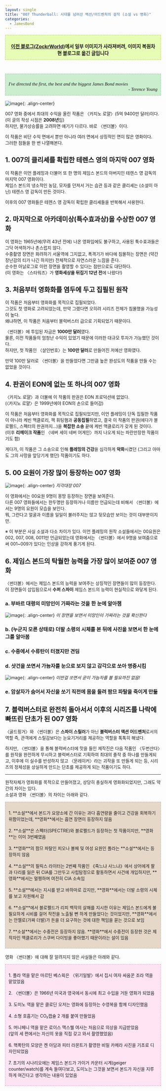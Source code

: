 ```yaml
---
layout: single
title: "007 Thunderball꞉ 시대를 넘어선 액션/어드벤처의 걸작 (소설 vs 영화)"
categories:
  - JamesBond
---
```


<div style="border-style: dashed; border-width: 1px; border-color: #9fd331; background-color: #e7fdb5; padding: 10px;"><p style="text-align: center; margin-bottom: 0;"><span style="font-size: 1.1em;"><b><a href="https://zockr.tistory.com/356" target="_blank">이전 블로그(ZockrWorld)</a>에서 일부 이미지가 사라져버려, 이미지 복원차 현 블로그로 옮긴 글입니다</b></span></p></div><p><br /></p>


<div style="background-color: #caeece; padding: 10px; border: 1px dashed #80b888; margin-bottom: 1.2em;"><p style="text-align: left; margin-bottom: 0;"><span style="font-family:times; font-size: 1.05em;">
<span style="font-style:italic;">I've directed the first, the best and the biggest James Bond movies</span><br/>
<span style="text-align: right; display:block;font-style:italic;">- Terence Young</span>
</span></p></div>

![image](</images/2024-07-25b/Thunderball_1stCovers64.jpg>){: .align-center}

007 영화 중에서 최대의 수익을 올린 작품은 〈카지노 로얄〉(5억 9400만 달러)이다. (이 글의 작성 시점은 **2008년**임)  
하지만, 물가상승률을 고려하면 얘기가 다르다. 바로 〈썬더볼〉이다.  

이 작품은 비단 수익 면에서 뿐만 아니라 여러 면에서 상징적인 면이 많은 영화이다.  
그러한 점들을 한 번 나열해본다.

## 1. 007의 클리셰를 확립한 테렌스 영의 마지막 007 영화

이 작품은 이언 플레밍과 더불어 또 한 명의 제임스 본드의 아버지인 테렌스 영 감독의 마지막 007 영화이다.  
제임스 본드의 냉소적인 농담, 모자를 던져서 거는 습관 등과 같은 클리셰는 (소설이 아닌) 테렌스 영 감독이 만든 것이다.

이후의 007 영화들은 테렌스 영 감독이 확립한 클리셰들을 반복해서 사용한다.

## 2. 마지막으로 아카데미상(특수효과상)을 수상한 007 영화

이 영화는 1965년에(무려 43년 전에) 나온 영화임에도 불구하고, 사용된 툭수효과들은 그닥 어색하거나 촌스럽지 않다.  
수중촬영 장면은 화려하기 서울역에 그지없고, 폭격기가 바다에 침몰하는 장면은 (약간 장난감의 티가 나긴 하지만) 전체적으로 자연스러운 느낌을 준다.  
순수한 아날로그로 이런 장면을 촬영할 수 있다는 점만으로도 대단하다.  
(이 영화는 〈스타워즈〉가 **영화세상을 뒤집기 12년 전**에 나왔다!)

## 3. 처음부터 영화화를 염두에 두고 집필된 원작

이 작품은 처음부터 영화화를 목적으로 집필되었다.  
그것도 첫 영화로 고려되었는데, 만약 그랬다면 오히려 시리즈 전체가 침몰했을 가능성이 높다.  
왜냐하면, 이 작품은 처음부터 블럭버스터 급으로 기획되었기 때문이다.

〈썬더볼〉에 투입된 자금은 **1000만 달러**였다.  
물론, 이전 작품들의 엄청난 수익이 있었기 때문에 이러한 대규모 투자가 가능했던 것이다.  
하지만, 첫 작품인 〈살인번호〉는 **100만 달러**로 만들어진 저예산 영화였다.

만약 100만 달러로 〈썬더볼〉을 만들었다면 그만큼 높은 완성도의 작품을 만들 수는 없었을 것이다.

## 4. 판권이 EON에 없는 또 하나의 007 영화

〈카지노 로얄〉과 더불에 이 작품의 판권은 EON 프로덕션에 없었다.  
(〈카지노 로얄〉은 1999년에야 EON의 손으로 들어감)

이 작품은 처음부터 영화화를 목적으로 집필되었지만, 이언 플레밍이 단독 집필한 작품이 아니라 케빈 맥클로리, 잭 휘팅햄과 **공동집필**하였고, 결국 이 작품의 판권(에다가 블로펠드, 스펙터의 판권까지…)을 **복잡한 소송** 끝에 케빈 맥클로리가 갖게 된 것이다.  
(이후 **리메이크 작품**인 〈네버 세이 네버 어게인〉까지 나오게 되는 파란만장한 작품이기도 함)

게다가, 이 작품은 그 소송으로 인해 **플레밍의 건강**을 심각하게 **악화**시켰던 (그리고 아마도 그의 사망을 앞당기게 했던) 작품이기도 하다.

## 5. 00 요원이 가장 많이 등장하는 007 영화

![image](</images/2024-07-25b/tb_01s64.jpg>){: .align-center}
*지각대장 007*

이 영화에서는 00요원 9명이 몽땅 등장하는 장면을 보여준다.  
다른 007 영화들에서는 한두명만 등장하거나 이름만 언급되는데 비해서 〈썬더볼〉에서는 9명의 요원이 모습을 보인다.  
뭐, 그런다고 얼굴과 이름을 일일이 불러주지는 않고 뒷모습만 보이는 것이 대부분이지만.

※ 이 부분은 사실 소설과 다소 차이가 있다. 이언 플레밍의 원작 소설들에서는 00요원은 002, 007, 008, 0011만 언급되었는데 영화에서는 〈썬더볼〉에서 9명을 보여줌으로써 001~009가 있다는 인상을 강하게 풍기게 된다.

## 6. 제임스 본드의 탁월한 능력을 가장 많이 보여준 007 영화

〈썬더볼〉에서는 제임스 본드의 능력을 보여주는 상징적인 장면들이 많이 등장한다.  
이 장면들이 삽입됨으로서 **수퍼 스파이** 제임스 본드의 능력이 현실적으로 와닿게 된다.

### a. 부바르 대령의 미망인이 가짜라는 것을 한 눈에 알아챔

![image](</images/2024-07-25b/tb_02s64.jpg>){: .align-center}
*이 장면을 보면서 미망인이 가짜라는 것을 확신한다*

### b. (누군지 모른 상태로) 더발 소령의 시체를 본 뒤에 사진을 보면서 한 눈에 그를 알아봄

### c. 수중에서 수류탄이 터졌지만 견딤

### d. 샷건을 쏘면서 가늠자를 눈으로 보지 않고 감각으로 쏘아 명중시킴

![image](</images/2024-07-25b/tb_03s64.jpg>){: .align-center}
*이딴걸 쏘면서 굳이 가늠자를 볼 필요까진 없음!*

### e. 암살자가 숨어서 자신을 쏘기 직전에 몸을 돌려 팜므 파탈을 죽이게 만듦

## 7. 블럭버스터로 완전히 돌아서서 이후의 시리즈를 나락에 빠뜨린 단초가 된 007 영화

〈골드핑거〉와 〈썬더볼〉은 **스파이 스릴러**가 아닌 **블럭버스터 액션 어드벤처**로서의 역할 즉, 관객에게 스릴감보다는 눈요기거리를 제공하는 역할을 톡톡히 해냈다.

하지만, 〈썬더볼〉을 통해 블럭버스터에 맛을 들인 제작진은 다음 작품인 〈두번산다〉를 원작을 완전하게 무시하고 블럭버스터로 기획하여 최대의 졸작 중 하나를 만들게되고, 이후에 이 실수를 반성하지 않고 〈문레이커〉라는 괴작을 또 만들게 되는 등, 시리즈의 정체성을 상실하게 만드는 단초를 제공하게 되는 작품이기도 하다.

---

원작자체가 영화화를 목적으로 만들어졌고, 상당히 충실하게 영화화되었지만, 그래도 약간의 차이는 있다.  
소설과 영화 〈썬더볼〉의 차이는 아래와 같다.

<div style="background-color: #E6D8C9; padding: 10px; border: 1px dashed #B4997E; margin-bottom: 1.2em;"><p style="text-align: center; margin-bottom: 0;"><span style="font-size: 1.05em;">
<div markdown="1">
1. **소설**에서 본드가 요양소에 간 이유는 과다 흡연량을 줄이고 건강을 회복하기 위함이었는데, **영화**에서는 흡연 장면이 등장하지 않음<br/><br/>
2. **소설**은 스펙터(SPECTRE)와 블로펠드가 등장하는 첫 작품이지만, **영화**는 이미 3번째였음<br/><br/>
3. **영화**의 팜므 파탈인 피오나 볼페 및 여성 요원인 폴라는 **소설**에서는 등장하지 않음<br/><br/>
4. **소설**의 필릭스 라이터는 2번째 작품인 《죽느냐 사느냐》에서 상어에게 팔과 다리를 잃은 뒤 CIA를 그만두고 사립탐정으로 활동하면서 사건에 개입하지만, **영화**에서는 멀쩡하며 여전히 CIA 소속임<br/><br/>
5. **소설**에서는 지시를 받고 바하마로 갔지만, **영화**에서는 더발 소령의 시체를 보고 자원해서 감<br/><br/>
6. **소설**에서 블로펠드가 리피 백작의 살해를 지시한 이유는 제임스 본드에게 불필요하게 시비를 걸어 작전을 노출될 뻔 하게 만들었다는 것이었지만, **영화**에서는 안젤로(가짜 더발)가 돈을 더 요구하는 것에 대한 책임을 묻는 것으로 보임<br/><br/>
7. **소설**에서는 수중전은 등장하지 않음. **영화**에서 수중전이 등장한 것은 제작자인 맥클로리가 스쿠버 다이빙을 좋아했기 때문이라는 설이 있음
</div>
</span></p></div>

영화 〈썬더볼〉에 대해 잘 알려지지 않은 사실들은 아래와 같다.

<div style="background-color: #FFE4F4; padding: 10px; border: 1px dashed #E38FBC; margin-bottom: 1.2em;"><p style="text-align: center; margin-bottom: 0;"><span style="font-size: 1.05em;">
<div markdown="1">
1. 폴라 역을 맡은 마르틴 베스윅은 〈위기일발〉에서 집시 여자 싸움꾼 조라 역을 맡았었음<br/><br/>
2. 〈썬더볼〉은 1966년 미국과 영국에서 동시에 최고 수입을 거둔 영화가 되었음<br/><br/>
3. 도미노 역을 맡은 클로딘 오저는 영화에 등장하는 수영복을 함께 디자인했음<br/><br/>
4. 소형 호흡기는 CO₂캡슐 2 개를 붙여 만들었음<br/><br/>
5. 머니페니 역을 맡은 로이스 맥스웰 여사는 처음으로 의상을 지급받았음<br/>(앞의 세 편에서는 자신의 옷을 직접 갖고 와서 촬영했었음)<br/><br/>
6. 핵폭탄의 모양은 켄 아담과 피터 라몬트가 촬영한 비밀 카메라 사진을 기초로 디자인되었음<br/><br/>
7. 초기의 시나리오에는 제임스 본드가 가이거 카운터 시계(geiger counter/watch)를 계속 들여다보고, 도미노는 그것을 보면서 본드가 자신을 지루하게 여긴다고 생각하는 내용이 있었음
</div>
</span></p></div>
